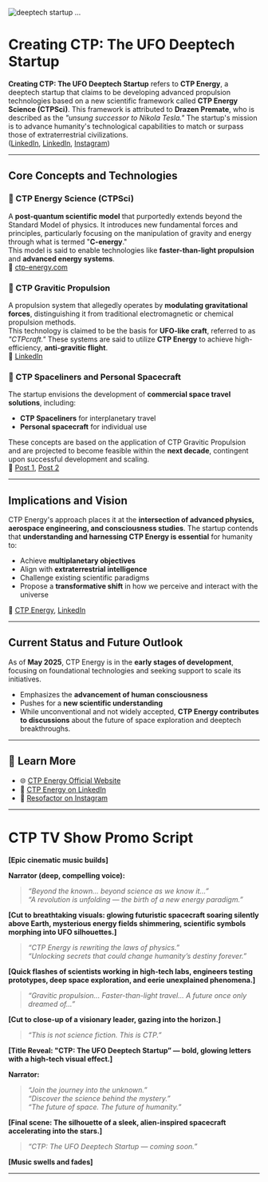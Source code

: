 
![deeptech startup ...](https://images.openai.com/thumbnails/76b3bfb0b0f988b15809b232a820b5ea.jpeg)

# Creating CTP: The UFO Deeptech Startup

**Creating CTP: The UFO Deeptech Startup** refers to **CTP Energy**, a deeptech startup that claims to be developing advanced propulsion technologies based on a new scientific framework called **CTP Energy Science (CTPSci)**. This framework is attributed to **Drazen Premate**, who is described as the *"unsung successor to Nikola Tesla."* The startup's mission is to advance humanity's technological capabilities to match or surpass those of extraterrestrial civilizations.  
([LinkedIn](https://www.linkedin.com/pulse/what-implications-deeptech-startup-has-new-science-required-slbee?trk=public_post_main-feed-card_feed-article-content), [LinkedIn](https://www.linkedin.com/pulse/what-implications-deeptech-startup-has-new-science-required-slbee?trk=public_post_main-feed-card_feed-article-content), [Instagram](https://www.instagram.com/resofactor/p/DFmIQwxRAp6/?utm_source=chatgpt.com))

---

## Core Concepts and Technologies

### 🔹 CTP Energy Science (CTPSci)
A **post-quantum scientific model** that purportedly extends beyond the Standard Model of physics. It introduces new fundamental forces and principles, particularly focusing on the manipulation of gravity and energy through what is termed "**C-energy**."  
This model is said to enable technologies like **faster-than-light propulsion** and **advanced energy systems**.  
🔗 [ctp-energy.com](https://www.ctp-energy.com/index.php/console?utm_source=chatgpt.com)

### 🔹 CTP Gravitic Propulsion
A propulsion system that allegedly operates by **modulating gravitational forces**, distinguishing it from traditional electromagnetic or chemical propulsion methods.  
This technology is claimed to be the basis for **UFO-like craft**, referred to as *"CTPcraft."* These systems are said to utilize **CTP Energy** to achieve high-efficiency, **anti-gravitic flight**.  
🔗 [LinkedIn](https://www.linkedin.com/posts/reso-factor_ufo-ctpspaceliner-ctpenergy-activity-7329820187359088640-sGdR?utm_source=chatgpt.com)

### 🔹 CTP Spaceliners and Personal Spacecraft
The startup envisions the development of **commercial space travel solutions**, including:

- **CTP Spaceliners** for interplanetary travel  
- **Personal spacecraft** for individual use  

These concepts are based on the application of CTP Gravitic Propulsion and are projected to become feasible within the **next decade**, contingent upon successful development and scaling.  
🔗 [Post 1](https://www.linkedin.com/posts/reso-factor_ctpspaceliners-newscience-postquantum-activity-7280314226168983552-RU3i?utm_source=chatgpt.com), [Post 2](https://www.linkedin.com/posts/reso-factor_ufo-ctpspaceliner-ctpenergy-activity-7329820187359088640-sGdR?utm_source=chatgpt.com)

---

## Implications and Vision

CTP Energy's approach places it at the **intersection of advanced physics, aerospace engineering, and consciousness studies**. The startup contends that **understanding and harnessing CTP Energy is essential** for humanity to:

- Achieve **multiplanetary objectives**
- Align with **extraterrestrial intelligence**
- Challenge existing scientific paradigms  
- Propose a **transformative shift** in how we perceive and interact with the universe  

🔗 [CTP Energy](https://www.ctp-energy.com/index.php/console?utm_source=chatgpt.com), [LinkedIn](https://www.linkedin.com/pulse/what-implications-deeptech-startup-has-new-science-required-slbee?trk=public_post_main-feed-card_feed-article-content)

---

## Current Status and Future Outlook

As of **May 2025**, CTP Energy is in the **early stages of development**, focusing on foundational technologies and seeking support to scale its initiatives.

- Emphasizes the **advancement of human consciousness**
- Pushes for a **new scientific understanding**
- While unconventional and not widely accepted, **CTP Energy contributes to discussions** about the future of space exploration and deeptech breakthroughs.

---

## 🔗 Learn More

- 🌐 [CTP Energy Official Website](https://www.ctp-energy.com)
- 💼 [CTP Energy on LinkedIn](https://www.linkedin.com/company/ctp-energy)
- 📸 [Resofactor on Instagram](https://www.instagram.com/resofactor/p/DFmIQwxRAp6/?utm_source=chatgpt.com)

---

# CTP TV Show Promo Script

**[Epic cinematic music builds]**

**Narrator (deep, compelling voice):**

> *“Beyond the known... beyond science as we know it...”*  
> *“A revolution is unfolding — the birth of a new energy paradigm.”*

**[Cut to breathtaking visuals: glowing futuristic spacecraft soaring silently above Earth, mysterious energy fields shimmering, scientific symbols morphing into UFO silhouettes.]**

> *“CTP Energy is rewriting the laws of physics.”*  
> *“Unlocking secrets that could change humanity’s destiny forever.”*

**[Quick flashes of scientists working in high-tech labs, engineers testing prototypes, deep space exploration, and eerie unexplained phenomena.]**

> *“Gravitic propulsion... Faster-than-light travel... A future once only dreamed of...”*

**[Cut to close-up of a visionary leader, gazing into the horizon.]**

> *“This is not science fiction. This is CTP.”*

**[Title Reveal: "CTP: The UFO Deeptech Startup” — bold, glowing letters with a high-tech visual effect.]**

**Narrator:**

> *“Join the journey into the unknown.”*  
> *“Discover the science behind the mystery.”*  
> *“The future of space. The future of humanity.”*

**[Final scene: The silhouette of a sleek, alien-inspired spacecraft accelerating into the stars.]**

> *“CTP: The UFO Deeptech Startup — coming soon.”*

**[Music swells and fades]**

---

